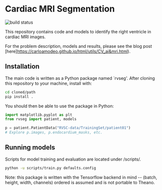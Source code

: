 # Cardiac MRI Segmentation

![build status](https://travis-ci.org/chuckyee/cardiac-segmentation.svg?branch=master)

This repository contains code and models to identify the right ventricle in
cardiac MRI images.

For the problem description, models and results, please see the blog post
[here]https://carloamodeo.github.io/html/utils/CV_ai&mri.html).

## Installation

The main code is written as a Python package named `rvseg'. After cloning this
repository to your machine, install with:

```bash
cd cloned/path
pip install .
```

You should then be able to use the package in Python:

```python
import matplotlib.pyplot as plt
from rvseg import patient, models

p = patient.PatientData("RVSC-data/TrainingSet/patient01")
# Explore p.images, p.endocardium_masks, etc.
```

## Running models

Scripts for model training and evaluation are located under /scripts/.

```bash
python -u scripts/train.py defaults.config
```

Note: this package is written with the Tensorflow backend in mind -- (batch,
height, width, channels) ordered is assumed and is not portable to Theano.
